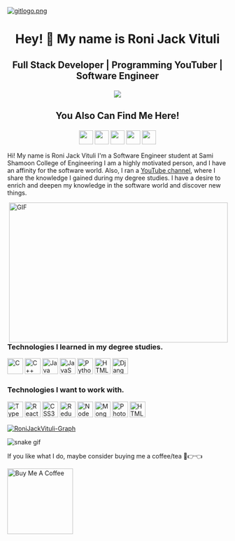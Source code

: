 [![gitlogo.png](https://i.postimg.cc/W3KsXBDG/gitlogo.png)](https://postimg.cc/476C3FQy)
#  <p align ="center" height="40px" width="40px"> Hey! 👋 My name is Roni Jack Vituli </p>
##     <p align = "center"> Full Stack Developer | Programming YouTuber | Software Engineer </p>
<p align ="center"><img src ="https://img.shields.io/badge/RJV-Developer-blue"></p>

## <p align ="center" > You Also Can Find Me Here!</p>

<p align ="center">
<a href="https://www.facebook.com/RoniJackVituli" target="_blank" rel="noreferrer">  <img src="https://raw.githubusercontent.com/danielcranney/readme-generator/main/public/icons/socials/facebook.svg" width="32" height="32" /></a> <a href="https://www.github.com/RoniJack" target="_blank" rel="noreferrer"><img src="https://raw.githubusercontent.com/danielcranney/readme-generator/main/public/icons/socials/github.svg" width="32" height="32" /></a>   <a href="http://www.instagram.com/RoniJackVituli" target="_blank" rel="noreferrer"><img src="https://raw.githubusercontent.com/danielcranney/readme-generator/main/public/icons/socials/instagram.svg" width="32" height="32" /></a>   <a href="https://www.linkedin.com/in/RoniJackVituli" target="_blank" rel="noreferrer"><img src="https://raw.githubusercontent.com/danielcranney/readme-generator/main/public/icons/socials/linkedin.svg" width="32" height="32" /></a>    <a href="https://www.youtube.com/c/RoniJackVituli" target="_blank" rel="noreferrer"><img src="https://raw.githubusercontent.com/danielcranney/readme-generator/main/public/icons/socials/youtube.svg" width="32" height="32" /></a>

</p>


Hi! My name is Roni Jack Vituli  I'm a Software Engineer student at Sami Shamoon College of Engineering
I am a highly motivated person, and I have an affinity for the software world. Also, I ran a <a href='https://www.youtube.com/RoniJackVituli'>YouTube channel</a>, where I share the knowledge I gained during my degree studies.
I have a desire to enrich and deepen my knowledge in the software world and discover new things.


 <img align="right" alt="GIF" src="https://www.linkpicture.com/q/code_1.gif" width="500" height="320" />

### Technologies I learned in my degree studies.

<p align="left">
<a  href="https://docs.microsoft.com/en-us/cpp/?view=msvc-170" target="_blank" rel="noreferrer"><img src="https://raw.githubusercontent.com/danielcranney/readme-generator/main/public/icons/skills/c-colored.svg" width="36" height="36" alt="C" /></a>
<a href="https://docs.microsoft.com/en-us/cpp/?view=msvc-170" target="_blank" rel="noreferrer"><img src="https://raw.githubusercontent.com/danielcranney/readme-generator/main/public/icons/skills/cplusplus-colored.svg" width="36" height="36" alt="C++" /></a>
<a href="https://www.oracle.com/java/" target="_blank" rel="noreferrer"><img src="https://raw.githubusercontent.com/danielcranney/readme-generator/main/public/icons/skills/java-colored.svg" width="36" height="36" alt="Java" /></a>
<a href="https://developer.mozilla.org/en-US/docs/Web/JavaScript" target="_blank" rel="noreferrer"><img src="https://raw.githubusercontent.com/danielcranney/readme-generator/main/public/icons/skills/javascript-colored.svg" width="36" height="36" alt="JavaScript" /></a>
<a href="https://www.python.org/" target="_blank" rel="noreferrer"><img src="https://raw.githubusercontent.com/danielcranney/readme-generator/main/public/icons/skills/python-colored.svg" width="36" height="36" alt="Python" /></a>
<a href="https://developer.mozilla.org/en-US/docs/Glossary/HTML5" target="_blank" rel="noreferrer"><img src="https://raw.githubusercontent.com/danielcranney/readme-generator/main/public/icons/skills/html5-colored.svg" width="36" height="36" alt="HTML5" /></a>
<a href="https://www.djangoproject.com/" target="_blank" rel="noreferrer"><img src="https://raw.githubusercontent.com/danielcranney/readme-generator/main/public/icons/skills/django-colored.svg" width="36" height="36" alt="Django" /></a>
 <br>
 </p>
 
 
 ### Technologies I want to work with.
 
 
 <p align="left">
 <a href="https://www.typescriptlang.org/" target="_blank" rel="noreferrer"><img src="https://raw.githubusercontent.com/danielcranney/readme-generator/main/public/icons/skills/typescript-colored.svg" width="36" height="36" alt="TypeScript" /></a>
 <a href="https://reactjs.org/" target="_blank" rel="noreferrer"><img src="https://raw.githubusercontent.com/danielcranney/readme-generator/main/public/icons/skills/react-colored.svg" width="36" height="36" alt="React" /></a>
<a href="https://www.w3.org/TR/CSS/#css" target="_blank" rel="noreferrer"><img src="https://raw.githubusercontent.com/danielcranney/readme-generator/main/public/icons/skills/css3-colored.svg" width="36" height="36" alt="CSS3" /></a>
<a href="https://redux.js.org/" target="_blank" rel="noreferrer"><img src="https://raw.githubusercontent.com/danielcranney/readme-generator/main/public/icons/skills/redux-colored.svg" width="36" height="36" alt="Redux" /></a>
<a href="https://nodejs.org/en/" target="_blank" rel="noreferrer"><img src="https://raw.githubusercontent.com/danielcranney/readme-generator/main/public/icons/skills/nodejs-colored.svg" width="36" height="36" alt="NodeJS" /></a>
<a href="https://www.mongodb.com/" target="_blank" rel="noreferrer"><img src="https://raw.githubusercontent.com/danielcranney/readme-generator/main/public/icons/skills/mongodb-colored.svg" width="36" height="36" alt="MongoDB" /></a>
<a href="https://www.adobe.com/uk/products/photoshop.html" target="_blank" rel="noreferrer"><img src="https://raw.githubusercontent.com/danielcranney/readme-generator/main/public/icons/skills/photoshop-colored.svg" width="36" height="36" alt="Photoshop" /></a>
 <a href="https://developer.mozilla.org/en-US/docs/Glossary/HTML5" target="_blank" rel="noreferrer"><img src="https://raw.githubusercontent.com/danielcranney/readme-generator/main/public/icons/skills/html5-colored.svg" width="36" height="36" alt="HTML5" />
</p>

[![RoniJackVituli-Graph](https://github-readme-activity-graph.cyclic.app/graph?username=RoniJackVituli&theme=react)](https://github.com/ashutosh00710/github-readme-activity-graph)

![snake gif](https://github.com/RoniJackVituli/RoniJackVituli/blob/output/github-contribution-grid-snake.svg)
 
If you like what I do, maybe consider buying me a coffee/tea 🥺👉👈

<a href="https://www.buymeacoffee.com/RoniJackVituli" target="_blank"><img src="https://cdn.buymeacoffee.com/buttons/v2/default-red.png" alt="Buy Me A Coffee" width="150" ></a>
